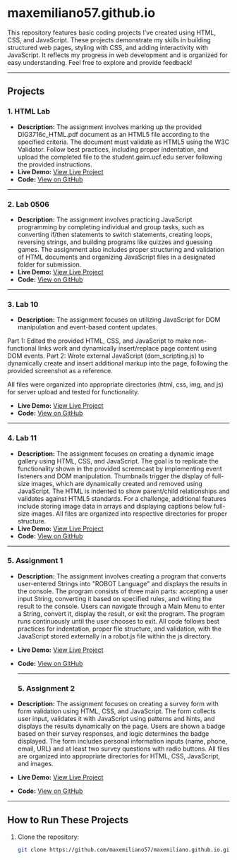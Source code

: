 # maxemiliano57.github.io
This repository features basic coding projects I’ve created using HTML, CSS, and JavaScript. These projects demonstrate my skills in building structured web pages, styling with CSS, and adding interactivity with JavaScript. It reflects my progress in web development and is organized for easy understanding. Feel free to explore and provide feedback!

---

## Projects

### 1. **HTML Lab**
- **Description:** The assignment involves marking up the provided DIG3716c_HTML.pdf document as an HTML5 file according to the specified criteria. The document must validate as HTML5 using the W3C Validator. Follow best practices, including proper indentation, and upload the completed file to the student.gaim.ucf.edu server following the provided instructions.
- **Live Demo:** [View Live Project](https://maxemiliano57.github.io/html)
- **Code:** [View on GitHub](https://github.com/maxemiliano57.github.io/html)

---

### 2. **Lab 0506**
- **Description:** The assignment involves practicing JavaScript programming by completing individual and group tasks, such as converting if/then statements to switch statements, creating loops, reversing strings, and building programs like quizzes and guessing games. The assignment also includes proper structuring and validation of HTML documents and organizing JavaScript files in a designated folder for submission.
- **Live Demo:** [View Live Project](https://maxemiliano57.github.io/lab0506)
- **Code:** [View on GitHub](https://github.com/maxemiliano57.github.io/lab0506)

---

### 3. **Lab 10**
- **Description:** The assignment focuses on utilizing JavaScript for DOM manipulation and event-based content updates.

Part 1: Edited the provided HTML, CSS, and JavaScript to make non-functional links work and dynamically insert/replace page content using DOM events.
Part 2: Wrote external JavaScript (dom_scripting.js) to dynamically create and insert additional markup into the page, following the provided screenshot as a reference.

All files were organized into appropriate directories (html, css, img, and js) for server upload and tested for functionality.
- **Live Demo:** [View Live Project](https://maxemiliano57.github.io/lab10)
- **Code:** [View on GitHub](https://github.com/maxemiliano57.github.io/lab10)

---

### 4. **Lab 11**
- **Description:** The assignment focuses on creating a dynamic image gallery using HTML, CSS, and JavaScript. The goal is to replicate the functionality shown in the provided screencast by implementing event listeners and DOM manipulation. Thumbnails trigger the display of full-size images, which are dynamically created and removed using JavaScript. The HTML is indented to show parent/child relationships and validates against HTML5 standards. For a challenge, additional features include storing image data in arrays and displaying captions below full-size images. All files are organized into respective directories for proper structure.
- **Live Demo:** [View Live Project](https://maxemiliano57.github.io/lab11)
- **Code:** [View on GitHub](https://github.com/maxemiliano57.github.io/lab11)

---

### 5. **Assignment 1**
- **Description:** The assignment involves creating a program that converts user-entered Strings into "ROBOT Language" and displays the results in the console. The program consists of three main parts: accepting a user input String, converting it based on specified rules, and writing the result to the console. Users can navigate through a Main Menu to enter a String, convert it, display the result, or exit the program. The program runs continuously until the user chooses to exit. All code follows best practices for indentation, proper file structure, and validation, with the JavaScript stored externally in a robot.js file within the js directory.
- **Live Demo:** [View Live Project](https://maxemiliano57.github.io/assignment1)
- **Code:** [View on GitHub](https://github.com/maxemiliano57.github.io/assignment1)

  ---

  ### 5. **Assignment 2**
- **Description:** The assignment focuses on creating a survey form with form validation using HTML, CSS, and JavaScript. The form collects user input, validates it with JavaScript using patterns and hints, and displays the results dynamically on the page. Users are shown a badge based on their survey responses, and logic determines the badge displayed. The form includes personal information inputs (name, phone, email, URL) and at least two survey questions with radio buttons. All files are organized into appropriate directories for HTML, CSS, JavaScript, and images.
- **Live Demo:** [View Live Project](https://maxemiliano57.github.io/assignment2)
- **Code:** [View on GitHub](https://github.com/maxemiliano57.github.io/assignment2)

---

## How to Run These Projects
1. Clone the repository:
   ```bash
   git clone https://github.com/maxemiliano57/maxemiliano.github.io.git
  

